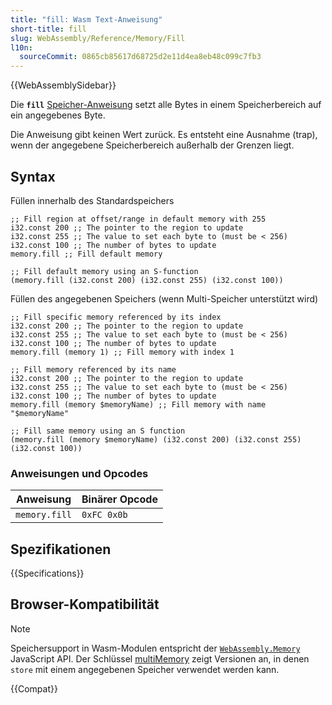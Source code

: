 ```yaml
---
title: "fill: Wasm Text-Anweisung"
short-title: fill
slug: WebAssembly/Reference/Memory/Fill
l10n:
  sourceCommit: 0865cb85617d68725d2e11d4ea8eb48c099c7fb3
---
```


{{WebAssemblySidebar}}

Die **`fill`** [Speicher-Anweisung](/de/docs/WebAssembly/Reference/Memory) setzt alle Bytes in einem Speicherbereich auf ein angegebenes Byte.

Die Anweisung gibt keinen Wert zurück.
Es entsteht eine Ausnahme (trap), wenn der angegebene Speicherbereich außerhalb der Grenzen liegt.

## Syntax

Füllen innerhalb des Standardspeichers

```wasm
;; Fill region at offset/range in default memory with 255
i32.const 200 ;; The pointer to the region to update
i32.const 255 ;; The value to set each byte to (must be < 256)
i32.const 100 ;; The number of bytes to update
memory.fill ;; Fill default memory

;; Fill default memory using an S-function
(memory.fill (i32.const 200) (i32.const 255) (i32.const 100))
```

Füllen des angegebenen Speichers (wenn Multi-Speicher unterstützt wird)

```wasm
;; Fill specific memory referenced by its index
i32.const 200 ;; The pointer to the region to update
i32.const 255 ;; The value to set each byte to (must be < 256)
i32.const 100 ;; The number of bytes to update
memory.fill (memory 1) ;; Fill memory with index 1

;; Fill memory referenced by its name
i32.const 200 ;; The pointer to the region to update
i32.const 255 ;; The value to set each byte to (must be < 256)
i32.const 100 ;; The number of bytes to update
memory.fill (memory $memoryName) ;; Fill memory with name "$memoryName"

;; Fill same memory using an S function
(memory.fill (memory $memoryName) (i32.const 200) (i32.const 255) (i32.const 100))
```

### Anweisungen und Opcodes

| Anweisung     | Binärer Opcode |
| ------------- | -------------- |
| `memory.fill` | `0xFC 0x0b`    |

## Spezifikationen

{{Specifications}}

## Browser-Kompatibilität

> [!NOTE]
> Speichersupport in Wasm-Modulen entspricht der [`WebAssembly.Memory`](/de/docs/WebAssembly/JavaScript_interface/Memory) JavaScript API.
> Der Schlüssel [multiMemory](#webassembly.multimemory) zeigt Versionen an, in denen `store` mit einem angegebenen Speicher verwendet werden kann.

{{Compat}}
